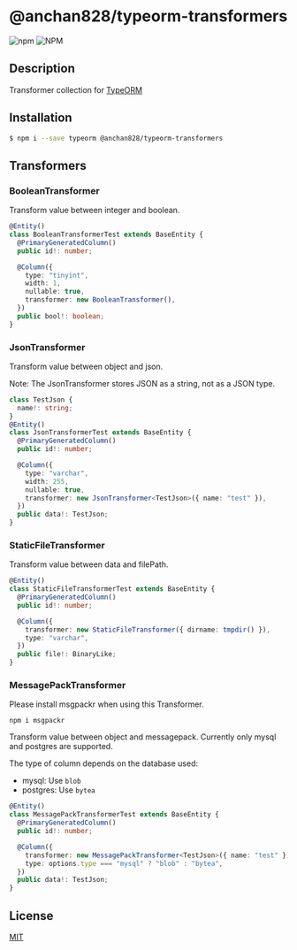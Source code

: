 # @anchan828/typeorm-transformers

![npm](https://img.shields.io/npm/v/@anchan828/typeorm-transformers.svg)
![NPM](https://img.shields.io/npm/l/@anchan828/typeorm-transformers.svg)

## Description

Transformer collection for [TypeORM](http://typeorm.io)

## Installation

```bash
$ npm i --save typeorm @anchan828/typeorm-transformers
```

## Transformers

### BooleanTransformer

Transform value between integer and boolean.

```ts
@Entity()
class BooleanTransformerTest extends BaseEntity {
  @PrimaryGeneratedColumn()
  public id!: number;

  @Column({
    type: "tinyint",
    width: 1,
    nullable: true,
    transformer: new BooleanTransformer(),
  })
  public bool!: boolean;
}
```

### JsonTransformer

Transform value between object and json.

Note: The JsonTransformer stores JSON as a string, not as a JSON type.

```ts
class TestJson {
  name!: string;
}
@Entity()
class JsonTransformerTest extends BaseEntity {
  @PrimaryGeneratedColumn()
  public id!: number;

  @Column({
    type: "varchar",
    width: 255,
    nullable: true,
    transformer: new JsonTransformer<TestJson>({ name: "test" }),
  })
  public data!: TestJson;
}
```

### StaticFileTransformer

Transform value between data and filePath.

```ts
@Entity()
class StaticFileTransformerTest extends BaseEntity {
  @PrimaryGeneratedColumn()
  public id!: number;

  @Column({
    transformer: new StaticFileTransformer({ dirname: tmpdir() }),
    type: "varchar",
  })
  public file!: BinaryLike;
}
```

### MessagePackTransformer

Please install msgpackr when using this Transformer.

```shell
npm i msgpackr
```

Transform value between object and messagepack.
Currently only mysql and postgres are supported.

The type of column depends on the database used:

- mysql: Use `blob`
- postgres: Use `bytea`

```ts
@Entity()
class MessagePackTransformerTest extends BaseEntity {
  @PrimaryGeneratedColumn()
  public id!: number;

  @Column({
    transformer: new MessagePackTransformer<TestJson>({ name: "test" }),
    type: options.type === "mysql" ? "blob" : "bytea",
  })
  public data!: TestJson;
}
```

## License

[MIT](LICENSE)
